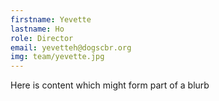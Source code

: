 ```yaml
---
firstname: Yevette
lastname: Ho
role: Director
email: yevetteh@dogscbr.org
img: team/yevette.jpg
---
```

Here is content which might form part of a blurb